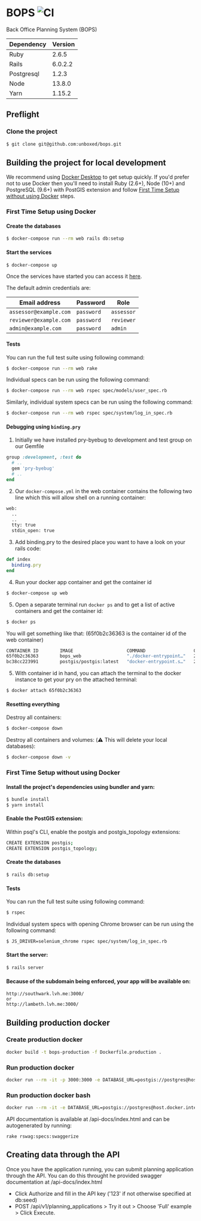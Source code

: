 # BOPS ![CI](https://github.com/unboxed/bops/workflows/CI/badge.svg)

Back Office Planning System (BOPS)

| Dependency | Version |
| ---------- | ------- |
| Ruby       | 2.6.5   |
| Rails      | 6.0.2.2 |
| Postgresql | 1.2.3   |
| Node       | 13.8.0  |
| Yarn       | 1.15.2  |

## Preflight

### Clone the project

```sh
$ git clone git@github.com:unboxed/bops.git
```

## Building the project for local development

We recommend using [Docker Desktop][1] to get setup quickly. If you'd prefer not to use Docker then you'll need to install Ruby (2.6+), Node (10+) and PostgreSQL (9.6+) with PostGIS extension and follow [First Time Setup without using Docker](#first-time-setup-without-using-docker) steps.

### First Time Setup using Docker

#### Create the databases

```sh
$ docker-compose run --rm web rails db:setup
```

#### Start the services

```sh
$ docker-compose up
```

Once the services have started you can access it [here][2].

The default admin credentials are:

| Email address          | Password   | Role       |
| ---------------------- | ---------- | ---------- |
| `assessor@example.com` | `password` | `assessor` |
| `reviewer@example.com` | `password` | `reviewer` |
| `admin@example.com`    | `password` | `admin`    |

#### Tests

You can run the full test suite using following command:

```sh
$ docker-compose run --rm web rake
```

Individual specs can be run using the following command:

```sh
$ docker-compose run --rm web rspec spec/models/user_spec.rb
```

Similarly, individual system specs can be run using the following command:

```sh
$ docker-compose run --rm web rspec spec/system/log_in_spec.rb
```

#### Debugging using `binding.pry`

1. Initially we have installed pry-byebug to development and test group on our Gemfile

```ruby
group :development, :test do
  # ..
  gem 'pry-byebug'
  # ..
end
```

2. Our `docker-compose.yml` in the web container contains the following two line which this will allow shell on a running container:

```bash
web:
  ..
  ..
  tty: true
  stdin_open: true
```

3. Add binding.pry to the desired place you want to have a look on your rails code:

```ruby
def index
  binding.pry
end
```

4. Run your docker app container and get the container id

```sh
$ docker-compose up web
```

5. Open a separate terminal run `docker ps` and to get a list of active containers and get the container id:

```sh
$ docker ps
```

You will get something like that: (65f0b2c36363 is the container id of the web container)

```sh
CONTAINER ID        IMAGE                    COMMAND                  CREATED             STATUS              PORTS                    NAMES
65f0b2c36363        bops_web                 "./docker-entrypoint…"   23 minutes ago      Up 41 seconds       0.0.0.0:3000->3000/tcp   bops_web_1
bc38cc223991        postgis/postgis:latest   "docker-entrypoint.s…"   27 minutes ago      Up 5 minutes        5432/tcp                 bops_postgres_1
```

5. With container id in hand, you can attach the terminal to the docker instance to get your pry on the attached terminal:

```sh
$ docker attach 65f0b2c36363
```

#### Resetting everything

Destroy all containers:

```sh
$ docker-compose down
```

Destroy all containers and volumes: (:warning: This will delete your local databases):

```sh
$ docker-compose down -v
```

### First Time Setup without using Docker

#### Install the project's dependencies using bundler and yarn:

```sh
$ bundle install
$ yarn install
```

#### Enable the PostGIS extension:

Within psql's CLI, enable the postgis and postgis_topology extensions:

```sh
CREATE EXTENSION postgis;
CREATE EXTENSION postgis_topology;
```

#### Create the databases

```sh
$ rails db:setup
```

#### Tests

You can run the full test suite using following command:

```sh
$ rspec
```

Individual system specs with opening Chrome browser can be run using the following command:

```sh
$ JS_DRIVER=selenium_chrome rspec spec/system/log_in_spec.rb
```

#### Start the server:

```sh
$ rails server
```

#### Because of the subdomain being enforced, your app will be available on:

```
http://southwark.lvh.me:3000/
or
http://lambeth.lvh.me:3000/
```

## Building production docker

### Create production docker

```sh
docker build -t bops-production -f Dockerfile.production .
```

### Run production docker

```sh
docker run --rm -it -p 3000:3000 -e DATABASE_URL=postgis://postgres@host.docker.internal:5432/bops_development -e RAILS_SERVE_STATIC_FILES=true -e RAILS_ENV=production -e RAILS_LOG_TO_STDOUT=true bops-production:latest bundle exec rails s
```

### Run production docker bash

```sh
docker run --rm -it -e DATABASE_URL=postgis://postgres@host.docker.internal:5432/bops_development -e RAILS_SERVE_STATIC_FILES=true -e RAILS_ENV=production -e RAILS_LOG_TO_STDOUT=true bops-production:latest /bin/bash
```

API documentation is available at /api-docs/index.html and can be autogenerated by running:

```rake rswag:specs:swaggerize ```

## Creating data through the API

Once you have the application running, you can submit planning application through the API. You can do this throught he provided swagger documentation at /api-docs/index.html

* Click Authorize and fill in the API key ('123' if not otherwise specified at db:seed)
* POST /api​/v1​/planning_applications > Try it out > Choose 'Full' example > Click Execute.



[1]: https://www.docker.com/products/docker-desktop
[2]: http://localhost:3000/
